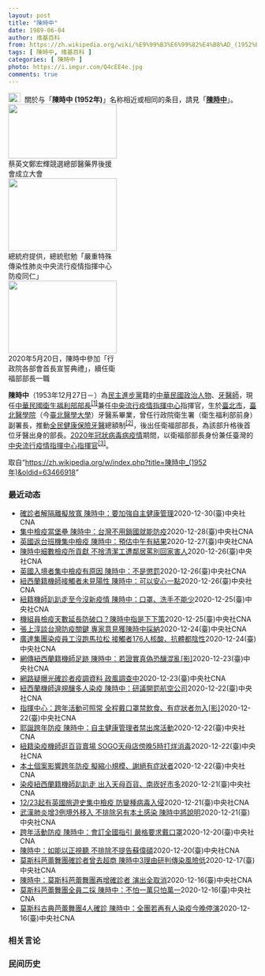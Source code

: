 ```yaml
---
layout: post
title: "陳時中"
date: 1989-06-04
author: 维基百科
from: https://zh.wikipedia.org/wiki/%E9%99%B3%E6%99%82%E4%B8%AD_(1952%E5%B9%B4)
tags: [ 陳時中, 维基百科 ]
categories: [ 陳時中 ]
photo: https://i.imgur.com/Q4cEE4e.jpg
comments: true
---
```

<div class="mw-parser-output"><div id="noteTA-54dafe5e" class="noteTA"><div class="noteTA-group"><div data-noteta-group-source="module" data-noteta-group="Medicine"></div></div></div>
<div role="note" class="hatnote navigation-not-searchable"><a href="/wiki/Wikipedia:%E6%B6%88%E6%AD%A7%E4%B9%89" title="Wikipedia:消歧义"><img alt="Disambig gray.svg" src="//upload.wikimedia.org/wikipedia/commons/thumb/5/5f/Disambig_gray.svg/25px-Disambig_gray.svg.png" decoding="async" width="25" height="19" srcset="//upload.wikimedia.org/wikipedia/commons/thumb/5/5f/Disambig_gray.svg/38px-Disambig_gray.svg.png 1.5x, //upload.wikimedia.org/wikipedia/commons/thumb/5/5f/Disambig_gray.svg/50px-Disambig_gray.svg.png 2x" data-file-width="220" data-file-height="168"></a>&nbsp;&nbsp;關於与「<b>陳時中 (1952年)</b>」名称相近或相同的条目，請見「<b><a href="/wiki/%E9%99%B3%E6%99%82%E4%B8%AD" class="mw-disambig" title="陳時中">陳時中</a></b>」。</div>

<div class="thumb tright"><div class="thumbinner" style="width:222px;"><a href="/wiki/File:%E9%84%AD%E5%AE%8F%E8%BC%9D%E8%88%87%E9%86%AB%E6%94%BF%E4%BA%BA%E5%A3%AB%E5%90%88%E7%85%A7.jpg" class="image"><img alt="" src="//upload.wikimedia.org/wikipedia/commons/thumb/e/e0/%E9%84%AD%E5%AE%8F%E8%BC%9D%E8%88%87%E9%86%AB%E6%94%BF%E4%BA%BA%E5%A3%AB%E5%90%88%E7%85%A7.jpg/220px-%E9%84%AD%E5%AE%8F%E8%BC%9D%E8%88%87%E9%86%AB%E6%94%BF%E4%BA%BA%E5%A3%AB%E5%90%88%E7%85%A7.jpg" decoding="async" width="220" height="110" class="thumbimage" srcset="//upload.wikimedia.org/wikipedia/commons/thumb/e/e0/%E9%84%AD%E5%AE%8F%E8%BC%9D%E8%88%87%E9%86%AB%E6%94%BF%E4%BA%BA%E5%A3%AB%E5%90%88%E7%85%A7.jpg/330px-%E9%84%AD%E5%AE%8F%E8%BC%9D%E8%88%87%E9%86%AB%E6%94%BF%E4%BA%BA%E5%A3%AB%E5%90%88%E7%85%A7.jpg 1.5x, //upload.wikimedia.org/wikipedia/commons/thumb/e/e0/%E9%84%AD%E5%AE%8F%E8%BC%9D%E8%88%87%E9%86%AB%E6%94%BF%E4%BA%BA%E5%A3%AB%E5%90%88%E7%85%A7.jpg/440px-%E9%84%AD%E5%AE%8F%E8%BC%9D%E8%88%87%E9%86%AB%E6%94%BF%E4%BA%BA%E5%A3%AB%E5%90%88%E7%85%A7.jpg 2x" data-file-width="4160" data-file-height="2080"></a>  <div class="thumbcaption"><div class="magnify"><a href="/wiki/File:%E9%84%AD%E5%AE%8F%E8%BC%9D%E8%88%87%E9%86%AB%E6%94%BF%E4%BA%BA%E5%A3%AB%E5%90%88%E7%85%A7.jpg" class="internal" title="放大"></a></div>蔡英文鄭宏輝競選總部醫藥界後援會成立大會</div></div></div>
<div class="thumb tright"><div class="thumbinner" style="width:222px;"><a href="/wiki/File:02.07_%E7%B8%BD%E7%B5%B1%E6%85%B0%E5%8B%89%E3%80%8C%E5%9A%B4%E9%87%8D%E7%89%B9%E6%AE%8A%E5%82%B3%E6%9F%93%E6%80%A7%E8%82%BA%E7%82%8E%E4%B8%AD%E5%A4%AE%E6%B5%81%E8%A1%8C%E7%96%AB%E6%83%85%E6%8C%87%E6%8F%AE%E4%B8%AD%E5%BF%83%E9%98%B2%E7%96%AB%E5%90%8C%E4%BB%81%E3%80%8D_(49500116692).jpg" class="image"><img alt="" src="//upload.wikimedia.org/wikipedia/commons/thumb/9/95/02.07_%E7%B8%BD%E7%B5%B1%E6%85%B0%E5%8B%89%E3%80%8C%E5%9A%B4%E9%87%8D%E7%89%B9%E6%AE%8A%E5%82%B3%E6%9F%93%E6%80%A7%E8%82%BA%E7%82%8E%E4%B8%AD%E5%A4%AE%E6%B5%81%E8%A1%8C%E7%96%AB%E6%83%85%E6%8C%87%E6%8F%AE%E4%B8%AD%E5%BF%83%E9%98%B2%E7%96%AB%E5%90%8C%E4%BB%81%E3%80%8D_%2849500116692%29.jpg/220px-02.07_%E7%B8%BD%E7%B5%B1%E6%85%B0%E5%8B%89%E3%80%8C%E5%9A%B4%E9%87%8D%E7%89%B9%E6%AE%8A%E5%82%B3%E6%9F%93%E6%80%A7%E8%82%BA%E7%82%8E%E4%B8%AD%E5%A4%AE%E6%B5%81%E8%A1%8C%E7%96%AB%E6%83%85%E6%8C%87%E6%8F%AE%E4%B8%AD%E5%BF%83%E9%98%B2%E7%96%AB%E5%90%8C%E4%BB%81%E3%80%8D_%2849500116692%29.jpg" decoding="async" width="220" height="147" class="thumbimage" srcset="//upload.wikimedia.org/wikipedia/commons/thumb/9/95/02.07_%E7%B8%BD%E7%B5%B1%E6%85%B0%E5%8B%89%E3%80%8C%E5%9A%B4%E9%87%8D%E7%89%B9%E6%AE%8A%E5%82%B3%E6%9F%93%E6%80%A7%E8%82%BA%E7%82%8E%E4%B8%AD%E5%A4%AE%E6%B5%81%E8%A1%8C%E7%96%AB%E6%83%85%E6%8C%87%E6%8F%AE%E4%B8%AD%E5%BF%83%E9%98%B2%E7%96%AB%E5%90%8C%E4%BB%81%E3%80%8D_%2849500116692%29.jpg/330px-02.07_%E7%B8%BD%E7%B5%B1%E6%85%B0%E5%8B%89%E3%80%8C%E5%9A%B4%E9%87%8D%E7%89%B9%E6%AE%8A%E5%82%B3%E6%9F%93%E6%80%A7%E8%82%BA%E7%82%8E%E4%B8%AD%E5%A4%AE%E6%B5%81%E8%A1%8C%E7%96%AB%E6%83%85%E6%8C%87%E6%8F%AE%E4%B8%AD%E5%BF%83%E9%98%B2%E7%96%AB%E5%90%8C%E4%BB%81%E3%80%8D_%2849500116692%29.jpg 1.5x, //upload.wikimedia.org/wikipedia/commons/thumb/9/95/02.07_%E7%B8%BD%E7%B5%B1%E6%85%B0%E5%8B%89%E3%80%8C%E5%9A%B4%E9%87%8D%E7%89%B9%E6%AE%8A%E5%82%B3%E6%9F%93%E6%80%A7%E8%82%BA%E7%82%8E%E4%B8%AD%E5%A4%AE%E6%B5%81%E8%A1%8C%E7%96%AB%E6%83%85%E6%8C%87%E6%8F%AE%E4%B8%AD%E5%BF%83%E9%98%B2%E7%96%AB%E5%90%8C%E4%BB%81%E3%80%8D_%2849500116692%29.jpg/440px-02.07_%E7%B8%BD%E7%B5%B1%E6%85%B0%E5%8B%89%E3%80%8C%E5%9A%B4%E9%87%8D%E7%89%B9%E6%AE%8A%E5%82%B3%E6%9F%93%E6%80%A7%E8%82%BA%E7%82%8E%E4%B8%AD%E5%A4%AE%E6%B5%81%E8%A1%8C%E7%96%AB%E6%83%85%E6%8C%87%E6%8F%AE%E4%B8%AD%E5%BF%83%E9%98%B2%E7%96%AB%E5%90%8C%E4%BB%81%E3%80%8D_%2849500116692%29.jpg 2x" data-file-width="2048" data-file-height="1365"></a>  <div class="thumbcaption"><div class="magnify"><a href="/wiki/File:02.07_%E7%B8%BD%E7%B5%B1%E6%85%B0%E5%8B%89%E3%80%8C%E5%9A%B4%E9%87%8D%E7%89%B9%E6%AE%8A%E5%82%B3%E6%9F%93%E6%80%A7%E8%82%BA%E7%82%8E%E4%B8%AD%E5%A4%AE%E6%B5%81%E8%A1%8C%E7%96%AB%E6%83%85%E6%8C%87%E6%8F%AE%E4%B8%AD%E5%BF%83%E9%98%B2%E7%96%AB%E5%90%8C%E4%BB%81%E3%80%8D_(49500116692).jpg" class="internal" title="放大"></a></div>總統府提供，總統慰勉「嚴重特殊傳染性肺炎中央流行疫情指揮中心防疫同仁」</div></div></div>
<div class="thumb tright"><div class="thumbinner" style="width:222px;"><a href="/wiki/File:05.20_%E7%B8%BD%E7%B5%B1%E4%B8%BB%E6%8C%81%E3%80%8C%E8%A1%8C%E6%94%BF%E9%99%A2%E5%89%AF%E9%99%A2%E9%95%B7%E6%9A%A8%E5%90%84%E9%83%A8%E6%9C%83%E9%A6%96%E9%95%B7%E5%AE%A3%E8%AA%93%E5%85%B8%E7%A6%AE%E3%80%8D-%E9%99%B3%E6%99%82%E4%B8%AD.jpg" class="image"><img alt="" src="//upload.wikimedia.org/wikipedia/commons/thumb/a/aa/05.20_%E7%B8%BD%E7%B5%B1%E4%B8%BB%E6%8C%81%E3%80%8C%E8%A1%8C%E6%94%BF%E9%99%A2%E5%89%AF%E9%99%A2%E9%95%B7%E6%9A%A8%E5%90%84%E9%83%A8%E6%9C%83%E9%A6%96%E9%95%B7%E5%AE%A3%E8%AA%93%E5%85%B8%E7%A6%AE%E3%80%8D-%E9%99%B3%E6%99%82%E4%B8%AD.jpg/220px-05.20_%E7%B8%BD%E7%B5%B1%E4%B8%BB%E6%8C%81%E3%80%8C%E8%A1%8C%E6%94%BF%E9%99%A2%E5%89%AF%E9%99%A2%E9%95%B7%E6%9A%A8%E5%90%84%E9%83%A8%E6%9C%83%E9%A6%96%E9%95%B7%E5%AE%A3%E8%AA%93%E5%85%B8%E7%A6%AE%E3%80%8D-%E9%99%B3%E6%99%82%E4%B8%AD.jpg" decoding="async" width="220" height="147" class="thumbimage" srcset="//upload.wikimedia.org/wikipedia/commons/thumb/a/aa/05.20_%E7%B8%BD%E7%B5%B1%E4%B8%BB%E6%8C%81%E3%80%8C%E8%A1%8C%E6%94%BF%E9%99%A2%E5%89%AF%E9%99%A2%E9%95%B7%E6%9A%A8%E5%90%84%E9%83%A8%E6%9C%83%E9%A6%96%E9%95%B7%E5%AE%A3%E8%AA%93%E5%85%B8%E7%A6%AE%E3%80%8D-%E9%99%B3%E6%99%82%E4%B8%AD.jpg/330px-05.20_%E7%B8%BD%E7%B5%B1%E4%B8%BB%E6%8C%81%E3%80%8C%E8%A1%8C%E6%94%BF%E9%99%A2%E5%89%AF%E9%99%A2%E9%95%B7%E6%9A%A8%E5%90%84%E9%83%A8%E6%9C%83%E9%A6%96%E9%95%B7%E5%AE%A3%E8%AA%93%E5%85%B8%E7%A6%AE%E3%80%8D-%E9%99%B3%E6%99%82%E4%B8%AD.jpg 1.5x, //upload.wikimedia.org/wikipedia/commons/thumb/a/aa/05.20_%E7%B8%BD%E7%B5%B1%E4%B8%BB%E6%8C%81%E3%80%8C%E8%A1%8C%E6%94%BF%E9%99%A2%E5%89%AF%E9%99%A2%E9%95%B7%E6%9A%A8%E5%90%84%E9%83%A8%E6%9C%83%E9%A6%96%E9%95%B7%E5%AE%A3%E8%AA%93%E5%85%B8%E7%A6%AE%E3%80%8D-%E9%99%B3%E6%99%82%E4%B8%AD.jpg/440px-05.20_%E7%B8%BD%E7%B5%B1%E4%B8%BB%E6%8C%81%E3%80%8C%E8%A1%8C%E6%94%BF%E9%99%A2%E5%89%AF%E9%99%A2%E9%95%B7%E6%9A%A8%E5%90%84%E9%83%A8%E6%9C%83%E9%A6%96%E9%95%B7%E5%AE%A3%E8%AA%93%E5%85%B8%E7%A6%AE%E3%80%8D-%E9%99%B3%E6%99%82%E4%B8%AD.jpg 2x" data-file-width="2508" data-file-height="1672"></a>  <div class="thumbcaption"><div class="magnify"><a href="/wiki/File:05.20_%E7%B8%BD%E7%B5%B1%E4%B8%BB%E6%8C%81%E3%80%8C%E8%A1%8C%E6%94%BF%E9%99%A2%E5%89%AF%E9%99%A2%E9%95%B7%E6%9A%A8%E5%90%84%E9%83%A8%E6%9C%83%E9%A6%96%E9%95%B7%E5%AE%A3%E8%AA%93%E5%85%B8%E7%A6%AE%E3%80%8D-%E9%99%B3%E6%99%82%E4%B8%AD.jpg" class="internal" title="放大"></a></div>2020年5月20日，陳時中參加「行政院各部會首長宣誓典禮」，續任衛福部部長一職</div></div></div>
<p><b>陳時中</b>（1953年12月27日<span class="useeditintro" title="Template:BLP editintro">－</span>）為<a href="/wiki/%E6%B0%91%E4%B8%BB%E9%80%B2%E6%AD%A5%E9%BB%A8" title="民主進步黨">民主進步黨</a>籍的<a href="/wiki/%E4%B8%AD%E8%8F%AF%E6%B0%91%E5%9C%8B" title="中華民國">中華民國</a><a href="/wiki/%E6%94%BF%E6%B2%BB%E4%BA%BA%E7%89%A9" title="政治人物">政治人物</a>、<a href="/wiki/%E7%89%99%E9%86%AB%E5%B8%AB" class="mw-redirect" title="牙醫師">牙醫師</a>，現任<a href="/wiki/%E4%B8%AD%E8%8F%AF%E6%B0%91%E5%9C%8B%E8%A1%9B%E7%94%9F%E7%A6%8F%E5%88%A9%E9%83%A8" title="中華民國衛生福利部">中華民國衛生福利部</a><a href="/wiki/%E9%83%A8%E9%95%B7" title="部長">部長</a><sup id="cite_ref-1" class="reference"><a href="#cite_note-1">[1]</a></sup>兼任<a href="/wiki/%E4%B8%AD%E5%A4%AE%E6%B5%81%E8%A1%8C%E7%96%AB%E6%83%85%E6%8C%87%E6%8F%AE%E4%B8%AD%E5%BF%83" class="mw-redirect" title="中央流行疫情指揮中心">中央流行疫情指揮中心</a>指揮官，生於<a href="/wiki/%E8%87%BA%E5%8C%97%E5%B8%82" title="臺北市">臺北市</a>，<a href="/wiki/%E8%87%BA%E5%8C%97%E9%86%AB%E5%AD%B8%E9%99%A2" class="mw-redirect" title="臺北醫學院">臺北醫學院</a>（今<a href="/wiki/%E8%87%BA%E5%8C%97%E9%86%AB%E5%AD%B8%E5%A4%A7%E5%AD%B8" title="臺北醫學大學">臺北醫學大學</a>）牙醫系畢業，曾任行政院衛生署（衛生福利部前身）副署長，推動<a href="/wiki/%E5%85%A8%E6%B0%91%E5%81%A5%E5%BA%B7%E4%BF%9D%E9%9A%AA" title="全民健康保險">全民健康保險</a><a href="/wiki/%E7%89%99%E9%86%AB" title="牙醫">牙醫</a>總額制<sup id="cite_ref-2" class="reference"><a href="#cite_note-2">[2]</a></sup>，後出任衛福部部長，為該部升格後首位牙醫出身的部長。<a href="/wiki/2019%E5%86%A0%E7%8B%80%E7%97%85%E6%AF%92%E7%97%85%E8%87%BA%E7%81%A3%E7%96%AB%E6%83%85" title="2019冠狀病毒病臺灣疫情">2020年冠狀病毒病疫情</a>期間，以衛福部部長身份兼任臺灣的<a href="/wiki/%E5%9C%8B%E5%AE%B6%E8%A1%9B%E7%94%9F%E6%8C%87%E6%8F%AE%E4%B8%AD%E5%BF%83%E4%B8%AD%E5%A4%AE%E6%B5%81%E8%A1%8C%E7%96%AB%E6%83%85%E6%8C%87%E6%8F%AE%E4%B8%AD%E5%BF%83" title="國家衛生指揮中心中央流行疫情指揮中心">中央流行疫情指揮中心</a><a href="/wiki/%E6%8C%87%E6%8F%AE%E5%AE%98" title="指揮官">指揮官</a><sup id="cite_ref-3" class="reference"><a href="#cite_note-3">[3]</a></sup>。
</p>
</div><noscript><img src="//zh.wikipedia.org/wiki/Special:CentralAutoLogin/start?type=1x1" alt="" title="" width="1" height="1" style="border: none; position: absolute;"></noscript>
<div class="printfooter">取自“<a dir="ltr" href="https://zh.wikipedia.org/w/index.php?title=陳時中_(1952年)&amp;oldid=63466918">https://zh.wikipedia.org/w/index.php?title=陳時中_(1952年)&amp;oldid=63466918</a>”</div><div id="recent-news"><h3>最近动态</h3><ul><li><a href="https://nodebe4.github.io/waimei/2020-12-30/%E7%A2%BA%E8%A8%BA%E8%80%85%E8%A7%A3%E9%9A%94%E9%9B%A2%E6%93%AC%E6%94%BE%E5%AF%AC-%E9%99%B3%E6%99%82%E4%B8%AD-%E8%A6%81%E5%8A%A0%E5%BC%B7%E8%87%AA%E4%B8%BB%E5%81%A5%E5%BA%B7%E7%AE%A1%E7%90%86" title="確診者解隔離擬放寬 陳時中：要加強自主健康管理—— 武漢肺炎確診者解隔離條件可望放寬，疫情指揮官陳時中說，沒有傳染力的確診者對社區沒有風險，若一直關在醫院，消耗醫療量能也不好。（中央社檔案照片）...">確診者解隔離擬放寬 陳時中：要加強自主健康管理</a><time>2020-12-30</time><a class="tag">(臺)中央社CNA</a></li>
<li><a href="https://nodebe4.github.io/waimei/2020-12-28/%E9%9B%86%E4%B8%AD%E6%AA%A2%E7%96%AB%E7%95%B6%E5%A0%A1%E5%A3%98-%E9%99%B3%E6%99%82%E4%B8%AD-%E5%8F%B0%E7%81%A3%E4%B8%8D%E7%94%A8%E9%8E%96%E5%9C%8B%E5%B0%B1%E8%83%BD%E9%98%B2%E7%96%AB" title="集中檢疫當堡壘 陳時中：台灣不用鎖國就能防疫—— 華航英國航班27日抵達桃園機場，旅客在完成相關作業後，由防疫巴士載送至集中檢疫所，旅客在檢疫人員引導下入住，準備開始14天檢疫。中央社記者鄭清元...">集中檢疫當堡壘 陳時中：台灣不用鎖國就能防疫</a><time>2020-12-28</time><a class="tag">(臺)中央社CNA</a></li>
<li><a href="https://nodebe4.github.io/waimei/2020-12-27/%E8%8B%B1%E5%9C%8B%E8%BF%94%E5%8F%B0%E7%8F%AD%E6%A9%9F%E9%9B%86%E4%B8%AD%E6%AA%A2%E7%96%AB-%E9%99%B3%E6%99%82%E4%B8%AD-%E9%A0%90%E4%BC%B0%E4%B8%AD%E5%8D%88%E6%9C%89%E7%B5%90%E6%9E%9C" title="英國返台班機集中檢疫 陳時中：預估中午有結果—— 英國載送114名旅客的華航班機27日下午抵達桃園機場，旅客下機後經獨立通道被帶至候機室，分批辦理相關檢查及通關作業。中央社記者吳睿騏桃園機場攝　...">英國返台班機集中檢疫 陳時中：預估中午有結果</a><time>2020-12-27</time><a class="tag">(臺)中央社CNA</a></li>
<li><a href="https://nodebe4.github.io/waimei/2020-12-26/%E9%99%B3%E6%99%82%E4%B8%AD%E7%B4%B0%E6%95%B8%E6%AA%A2%E7%96%AB%E6%89%80%E8%B2%A2%E7%8D%BB-%E4%B8%8D%E6%8D%A8%E6%B8%85%E6%BD%94%E5%B7%A5%E9%81%AD%E9%84%B0%E5%B1%85%E7%BD%B5%E5%88%A5%E5%9B%9E%E5%AE%B6%E5%AE%B3%E4%BA%BA" title="陳時中細數檢疫所貢獻 不捨清潔工遭鄰居罵別回家害人—— 中央流行疫情指揮中心26日下午舉行臨時記者會，指揮官陳時中（中）談到集中檢疫所過去一年來對防疫的種種貢獻。中央社記者吳家昇攝　109年12...">陳時中細數檢疫所貢獻 不捨清潔工遭鄰居罵別回家害人</a><time>2020-12-26</time><a class="tag">(臺)中央社CNA</a></li>
<li><a href="https://nodebe4.github.io/waimei/2020-12-26/%E8%8B%B1%E5%9C%8B%E5%85%A5%E5%A2%83%E8%80%85%E9%9B%86%E4%B8%AD%E6%AA%A2%E7%96%AB%E6%9C%89%E5%8E%9F%E5%9B%A0-%E9%99%B3%E6%99%82%E4%B8%AD-%E4%B8%8D%E6%98%AF%E6%87%B2%E7%BD%B0" title="英國入境者集中檢疫有原因 陳時中：不是懲罰—— 因應英國變種病毒，23日起有英國旅遊史的入境者都得集中檢疫，指揮中心指揮官陳時中26日表示，由於變種病毒傳染力較強才這麼做，並非懲罰。圖為桃園機場...">英國入境者集中檢疫有原因 陳時中：不是懲罰</a><time>2020-12-26</time><a class="tag">(臺)中央社CNA</a></li>
<li><a href="https://nodebe4.github.io/waimei/2020-12-26/%E7%B4%90%E8%A5%BF%E8%98%AD%E7%B1%8D%E6%A9%9F%E5%B8%AB%E6%8E%A5%E8%A7%B8%E8%80%85%E6%9C%AA%E8%A6%8B%E9%99%BD%E6%80%A7-%E9%99%B3%E6%99%82%E4%B8%AD-%E5%8F%AF%E4%BB%A5%E5%AE%89%E5%BF%83%E4%B8%80%E9%BB%9E" title="紐西蘭籍機師接觸者未見陽性 陳時中：可以安心一點—— 中央流行疫情指揮中心指揮官陳時中26日親上火線，強調紐籍機師接觸者均陰性，近期採檢人數雖略增，但都沒有陽性，民眾可以安心一點。（中央社檔案照...">紐西蘭籍機師接觸者未見陽性 陳時中：可以安心一點</a><time>2020-12-26</time><a class="tag">(臺)中央社CNA</a></li>
<li><a href="https://nodebe4.github.io/waimei/2020-12-25/%E7%B4%90%E7%B1%8D%E6%A9%9F%E5%B8%AB%E8%B6%B4%E8%B6%B4%E8%B5%B0%E8%87%B3%E4%BB%8A%E6%B2%92%E6%96%B0%E7%96%AB%E6%83%85-%E9%99%B3%E6%99%82%E4%B8%AD-%E5%8F%A3%E7%BD%A9-%E6%B4%97%E6%89%8B%E4%B8%8D%E8%83%BD%E5%B0%91" title="紐籍機師趴趴走至今沒新疫情 陳時中：口罩、洗手不能少—— 距離染疫紐籍機師最後一次在外活動至今已滿14天，未再傳出新確診個案。中央流行疫情指揮中心指揮官陳時中（圖）25日表示，民眾心情上可以比較...">紐籍機師趴趴走至今沒新疫情 陳時中：口罩、洗手不能少</a><time>2020-12-25</time><a class="tag">(臺)中央社CNA</a></li>
<li><a href="https://nodebe4.github.io/waimei/2020-12-25/%E6%A9%9F%E7%B5%84%E5%93%A1%E6%AA%A2%E7%96%AB%E5%A4%A9%E6%95%B8%E5%BB%B6%E9%95%B7%E9%98%B2%E7%A0%B4%E5%8F%A3-%E9%99%B3%E6%99%82%E4%B8%AD%E6%8C%87%E6%98%AF%E4%B8%8B%E4%B8%8B%E7%AD%96" title="機組員檢疫天數延長防破口？陳時中指是下下策—— 指揮中心指揮官陳時中25日表示，盼航空公司落實管理維持現行檢疫天數，讓機組員適度休息，若做不到只好拉長居家檢疫天數。圖為桃園機場長榮機組員準備進行...">機組員檢疫天數延長防破口？陳時中指是下下策</a><time>2020-12-25</time><a class="tag">(臺)中央社CNA</a></li>
<li><a href="https://nodebe4.github.io/waimei/2020-12-24/%E5%BC%B5%E4%B8%8A%E6%B7%B3%E8%AB%87%E5%8F%B0%E7%81%A3%E9%98%B2%E7%96%AB%E9%97%9C%E9%8D%B5-%E5%B0%88%E5%AE%B6%E6%84%8F%E8%A6%8B%E7%8D%B2%E9%99%B3%E6%99%82%E4%B8%AD%E6%8E%A1%E7%B4%8D" title="張上淳談台灣防疫關鍵 專家意見獲陳時中採納—— 指揮中心專家張上淳（圖）接受日本朝日新聞專訪，分享台灣防疫成功經驗。（中央社檔案照片） （中央社東京25日綜合外電報導）指揮中心專家張上淳接受日本...">張上淳談台灣防疫關鍵 專家意見獲陳時中採納</a><time>2020-12-24</time><a class="tag">(臺)中央社CNA</a></li>
<li><a href="https://nodebe4.github.io/waimei/2020-12-24/%E5%BB%A3%E9%81%94%E9%9B%86%E5%9C%98%E6%9F%93%E7%96%AB%E5%93%A1%E5%B7%A5%E6%B2%92%E8%B7%91%E9%A6%AC%E6%8B%89%E6%9D%BE-%E6%8E%A5%E8%A7%B8%E8%80%85176%E4%BA%BA%E6%A0%B8%E9%85%B8-%E6%8A%97%E9%AB%94%E9%83%BD%E9%99%B0%E6%80%A7" title="廣達集團染疫員工沒跑馬拉松 接觸者176人核酸、抗體都陰性—— 中央流行疫情指揮中心指揮官陳時中24日表示，該個案176名接觸者檢驗結果全數出爐，無論核酸、抗體檢驗均陰性。（圖取自衛生福利部疾病...">廣達集團染疫員工沒跑馬拉松 接觸者176人核酸、抗體都陰性</a><time>2020-12-24</time><a class="tag">(臺)中央社CNA</a></li>
<li><a href="https://nodebe4.github.io/waimei/2020-12-23/%E7%B6%B2%E5%82%B3%E7%B4%90%E8%A5%BF%E8%98%AD%E7%B1%8D%E6%A9%9F%E5%B8%AB%E8%B6%B3%E8%B7%A1-%E9%99%B3%E6%99%82%E4%B8%AD-%E8%8B%A5%E8%AD%89%E5%AF%A6%E7%9C%9F%E5%81%BD%E6%81%90%E9%87%80%E6%B7%B7%E4%BA%82-%E5%BD%B1" title="網傳紐西蘭籍機師足跡 陳時中：若證實真偽恐釀混亂[影]—— 中央流行疫情指揮中心指揮官陳時中（圖）24日在台北接受電台專訪時表示，防疫不是為了零本土，就算零確診也不代表社區內沒有任何病例，還是要...">網傳紐西蘭籍機師足跡 陳時中：若證實真偽恐釀混亂[影]</a><time>2020-12-23</time><a class="tag">(臺)中央社CNA</a></li>
<li><a href="https://nodebe4.github.io/waimei/2020-12-23/%E7%B6%B2%E8%B7%AF%E7%96%91%E6%9B%9D%E5%85%89%E7%A2%BA%E8%A8%BA%E8%80%85%E7%96%AB%E8%AA%BF%E8%B3%87%E6%96%99-%E6%94%BF%E9%A2%A8%E8%AA%BF%E6%9F%A5%E4%B8%AD" title="網路疑曝光確診者疫調資料 政風調查中—— 網路流傳確診武漢肺炎紐西蘭籍機師的疫調資料；疫情指揮中心指揮官陳時中23日說，網路詳細曝光是否違法，政風調查中。（示意圖／圖取自Pixabay圖庫） （...">網路疑曝光確診者疫調資料 政風調查中</a><time>2020-12-23</time><a class="tag">(臺)中央社CNA</a></li>
<li><a href="https://nodebe4.github.io/waimei/2020-12-22/%E7%B4%90%E8%A5%BF%E8%98%AD%E6%A9%9F%E5%B8%AB%E9%81%95%E8%A6%8F%E9%87%80%E5%A4%9A%E4%BA%BA%E6%9F%93%E7%96%AB-%E9%99%B3%E6%99%82%E4%B8%AD-%E7%A0%94%E8%AD%B0%E9%96%8B%E7%BD%B0%E8%88%AA%E7%A9%BA%E5%85%AC%E5%8F%B8" title="紐西蘭機師違規釀多人染疫 陳時中：研議開罰航空公司—— 紐西蘭籍機師違反防疫規定釀多人染疫，航空公司管理不善卻未受罰。指揮中心指揮官陳時中說，23日將和相關單位開會，研議加嚴防疫措施，也會決定航...">紐西蘭機師違規釀多人染疫 陳時中：研議開罰航空公司</a><time>2020-12-22</time><a class="tag">(臺)中央社CNA</a></li>
<li><a href="https://nodebe4.github.io/waimei/2020-12-22/%E6%8C%87%E6%8F%AE%E4%B8%AD%E5%BF%83-%E8%B7%A8%E5%B9%B4%E6%B4%BB%E5%8B%95%E5%8F%AF%E7%85%A7%E5%B8%B8-%E5%85%A8%E7%A8%8B%E6%88%B4%E5%8F%A3%E7%BD%A9%E7%A6%81%E9%A3%B2%E9%A3%9F-%E6%9C%89%E7%97%87%E7%8B%80%E8%80%85%E5%8B%BF%E5%85%A5-%E5%BD%B1" title="指揮中心：跨年活動可照常 全程戴口罩禁飲食、有症狀者勿入[影]—— 中央流行疫情指揮中心22日宣布，因應武漢肺炎疫情，晚間7時舉行臨時記者會，指揮官陳時中說明因應跨年等活動加強集會防疫措施。（圖...">指揮中心：跨年活動可照常 全程戴口罩禁飲食、有症狀者勿入[影]</a><time>2020-12-22</time><a class="tag">(臺)中央社CNA</a></li>
<li><a href="https://nodebe4.github.io/waimei/2020-12-22/%E8%80%B6%E8%AA%95%E8%B7%A8%E5%B9%B4%E9%98%B2%E7%96%AB-%E9%99%B3%E6%99%82%E4%B8%AD-%E8%87%AA%E4%B8%BB%E5%81%A5%E5%BA%B7%E7%AE%A1%E7%90%86%E8%80%85%E7%A6%81%E5%87%BA%E5%B8%AD%E6%B4%BB%E5%8B%95" title="耶誕跨年防疫 陳時中：自主健康管理者禁出席活動—— 立法院會22日繼續進行施政總質詢，邀請行政院長蘇貞昌及內閣官員列席備詢，衛福部長陳時中（中）抵達立院後簽到。中央社記者鄭清元攝　109年12月...">耶誕跨年防疫 陳時中：自主健康管理者禁出席活動</a><time>2020-12-22</time><a class="tag">(臺)中央社CNA</a></li>
<li><a href="https://nodebe4.github.io/waimei/2020-12-22/%E7%B4%90%E7%B1%8D%E6%9F%93%E7%96%AB%E6%A9%9F%E5%B8%AB%E9%80%9B%E7%99%BE%E8%B2%A8%E8%B3%A3%E5%A0%B4-SOGO%E5%A4%A9%E6%AF%8D%E5%BA%97%E5%82%8D%E6%99%9A5%E6%99%82%E6%89%93%E7%83%8A%E6%B6%88%E6%AF%92" title="紐籍染疫機師逛百貨賣場 SOGO天母店傍晚5時打烊消毒—— 中央流行疫情指揮中心指揮官陳時中22日宣布，日前確診紐籍機師的一名密切接觸者確診，為本土感染。染疫紐籍機師曾在可傳染期間的12月10日...">紐籍染疫機師逛百貨賣場 SOGO天母店傍晚5時打烊消毒</a><time>2020-12-22</time><a class="tag">(臺)中央社CNA</a></li>
<li><a href="https://nodebe4.github.io/waimei/2020-12-22/%E6%9C%AC%E5%9C%9F%E5%80%8B%E6%A1%88%E5%BD%B1%E9%9F%BF%E8%B7%A8%E5%B9%B4%E9%98%B2%E7%96%AB-%E6%93%AC%E7%B8%AE%E5%B0%8F%E8%A6%8F%E6%A8%A1-%E8%AC%9D%E7%B5%95%E6%9C%89%E7%97%87%E7%8B%80%E8%80%85" title="本土個案影響跨年防疫 擬縮小規模、謝絕有症狀者—— 指揮中心指揮官陳時中表示，22日晚間將和地方政府召開線上會議，將朝縮小規模、避免有症狀者出席等方向規劃，23日公布結果。圖為2020年台北10...">本土個案影響跨年防疫 擬縮小規模、謝絕有症狀者</a><time>2020-12-22</time><a class="tag">(臺)中央社CNA</a></li>
<li><a href="https://nodebe4.github.io/waimei/2020-12-21/%E6%9F%93%E7%96%AB%E7%B4%90%E8%A5%BF%E8%98%AD%E7%B1%8D%E6%A9%9F%E5%B8%AB%E8%B6%B4%E8%B6%B4%E8%B5%B0-%E5%87%BA%E5%85%A5%E5%A4%A9%E6%AF%8D%E7%99%BE%E8%B2%A8-%E5%8D%97%E5%B4%81%E5%A5%BD%E5%B8%82%E5%A4%9A" title="染疫紐西蘭籍機師趴趴走 出入天母百貨、南崁好市多—— 中央流行疫情指揮中心指揮官陳時中22日宣布，日前確診的紐籍機師的一名密切接觸者確診，為本土感染，並公布染疫紐籍機師出入公共場所活動足跡。（指...">染疫紐西蘭籍機師趴趴走 出入天母百貨、南崁好市多</a><time>2020-12-21</time><a class="tag">(臺)中央社CNA</a></li>
<li><a href="https://nodebe4.github.io/waimei/2020-12-21/12-23%E8%B5%B7%E6%9C%89%E8%8B%B1%E5%9C%8B%E6%97%85%E9%81%8A%E5%8F%B2%E9%9B%86%E4%B8%AD%E6%AA%A2%E7%96%AB-%E9%98%B2%E8%AE%8A%E7%A8%AE%E7%97%85%E6%AF%92%E5%85%A5%E4%BE%B5" title="12/23起有英國旅遊史集中檢疫 防變種病毒入侵—— （中央社記者張茗喧、陳偉婷台北22日電）因應英國出現傳播力更強的變種武漢肺炎病毒，中央流行疫情指揮中心指揮官陳時中今天宣布，12月23日0時...">12/23起有英國旅遊史集中檢疫 防變種病毒入侵</a><time>2020-12-21</time><a class="tag">(臺)中央社CNA</a></li>
<li><a href="https://nodebe4.github.io/waimei/2020-12-21/%E6%AD%A6%E6%BC%A2%E8%82%BA%E7%82%8E%E5%A2%9E3%E4%BE%8B%E5%A2%83%E5%A4%96%E7%A7%BB%E5%85%A5-%E4%B8%8D%E6%8E%92%E9%99%A4%E5%8F%A6%E6%9C%89%E6%9C%AC%E5%9C%9F%E6%84%9F%E6%9F%93-%E9%99%B3%E6%99%82%E4%B8%AD%E5%B0%87%E8%AA%AA%E6%98%8E" title="武漢肺炎增3例境外移入 不排除另有本土感染 陳時中將說明—— 中央流行疫情指揮中心宣布，指揮官陳時中22日下午將主持記者會，說明新增3例武漢肺炎境外移入個案及其他防疫作為。（中央社檔案照片） （...">武漢肺炎增3例境外移入 不排除另有本土感染 陳時中將說明</a><time>2020-12-21</time><a class="tag">(臺)中央社CNA</a></li>
<li><a href="https://nodebe4.github.io/waimei/2020-12-20/%E8%B7%A8%E5%B9%B4%E6%B4%BB%E5%8B%95%E9%98%B2%E7%96%AB-%E9%99%B3%E6%99%82%E4%B8%AD-%E6%9C%83%E8%A8%82%E5%85%A8%E5%9C%8B%E6%8C%87%E5%BC%95-%E5%9A%B4%E6%A0%BC%E8%A6%81%E6%B1%82%E6%88%B4%E5%8F%A3%E7%BD%A9" title="跨年活動防疫 陳時中：會訂全國指引 嚴格要求戴口罩—— 針對中央流行疫情指揮中心對跨年活動是否會做出防疫指引的全國性標準，衛福部長陳時中（圖）21日表示，會做基本的相關性規定，讓大家可以依循。中...">跨年活動防疫 陳時中：會訂全國指引 嚴格要求戴口罩</a><time>2020-12-20</time><a class="tag">(臺)中央社CNA</a></li>
<li><a href="https://nodebe4.github.io/waimei/2020-12-20/%E9%99%B3%E6%99%82%E4%B8%AD-%E5%A6%82%E8%83%BD%E4%BB%A5%E6%AD%A3%E8%A6%96%E8%81%BD-%E4%B8%8D%E6%8E%92%E9%99%A4%E4%B8%8D%E6%8F%90%E5%91%8A%E8%98%87%E5%81%89%E7%A2%A9" title="陳時中：如能以正視聽 不排除不提告蘇偉碩—— 反萊豬醫師蘇偉碩（左）遭食藥署以散布不實訊息告發，衛福部長陳時中（右）21日表示，提告主要是希望以正視聽，如果能達到這樣的效果，不排除就不提告。（中...">陳時中：如能以正視聽 不排除不提告蘇偉碩</a><time>2020-12-20</time><a class="tag">(臺)中央社CNA</a></li>
<li><a href="https://nodebe4.github.io/waimei/2020-12-17/%E8%8E%AB%E6%96%AF%E7%A7%91%E8%8A%AD%E8%95%BE%E8%88%9E%E5%9C%98%E7%A2%BA%E8%A8%BA%E8%80%85%E6%9B%BE%E5%8E%BB%E8%B6%85%E5%95%86-%E9%99%B3%E6%99%82%E4%B8%AD3%E7%90%86%E7%94%B1%E7%A0%94%E5%88%A4%E5%82%B3%E6%9F%93%E9%A2%A8%E9%9A%AA%E4%BD%8E" title="莫斯科芭蕾舞團確診者曾去超商 陳時中3理由研判傳染風險低—— 中央流行疫情指揮中心指揮官陳時中17日指出，莫斯科古典芭蕾舞團再新增的4例個案Ct值介於31到35，病毒量偏低，且外出均有戴口罩，移...">莫斯科芭蕾舞團確診者曾去超商 陳時中3理由研判傳染風險低</a><time>2020-12-17</time><a class="tag">(臺)中央社CNA</a></li>
<li><a href="https://nodebe4.github.io/waimei/2020-12-16/%E9%99%B3%E6%99%82%E4%B8%AD-%E8%8E%AB%E6%96%AF%E7%A7%91%E8%8A%AD%E8%95%BE%E8%88%9E%E5%9C%98%E5%86%8D%E5%A2%9E%E7%A2%BA%E8%A8%BA%E8%80%85-%E6%BC%94%E5%87%BA%E5%85%A8%E5%8F%96%E6%B6%88" title="陳時中：莫斯科芭蕾舞團再增確診者 演出全取消—— 莫斯科芭蕾舞團4人確診武漢肺炎，中央流行疫情指揮中心指揮官陳時中17日證實，其餘48名團員中有人確診。（圖取自udn x瘋活動YouTube頻道...">陳時中：莫斯科芭蕾舞團再增確診者 演出全取消</a><time>2020-12-16</time><a class="tag">(臺)中央社CNA</a></li>
<li><a href="https://nodebe4.github.io/waimei/2020-12-16/%E8%8E%AB%E6%96%AF%E7%A7%91%E8%8A%AD%E8%95%BE%E8%88%9E%E5%9C%98%E5%85%A8%E5%93%A1%E4%BA%8C%E6%8E%A1-%E9%99%B3%E6%99%82%E4%B8%AD-%E4%B8%8D%E6%80%95%E4%B8%80%E8%90%AC%E5%8F%AA%E6%80%95%E8%90%AC%E4%B8%80" title="莫斯科芭蕾舞團全員二採 陳時中：不怕一萬只怕萬一—— （中央社記者張茗喧、吳欣紜、鄭景雯台北16日電）莫斯科古典芭蕾舞團4人確診武漢肺炎，疫情中心指揮官陳時中說，「不怕一萬只怕萬一」，其餘團員只...">莫斯科芭蕾舞團全員二採 陳時中：不怕一萬只怕萬一</a><time>2020-12-16</time><a class="tag">(臺)中央社CNA</a></li>
<li><a href="https://nodebe4.github.io/waimei/2020-12-16/%E8%8E%AB%E6%96%AF%E7%A7%91%E5%8F%A4%E5%85%B8%E8%8A%AD%E8%95%BE%E8%88%9E%E5%9C%984%E4%BA%BA%E7%A2%BA%E8%A8%BA-%E9%99%B3%E6%99%82%E4%B8%AD-%E5%85%A8%E5%9C%98%E8%8B%A5%E5%86%8D%E6%9C%89%E4%BA%BA%E6%9F%93%E7%96%AB%E4%BB%8A%E6%99%9A%E5%81%9C%E6%BC%94" title="莫斯科古典芭蕾舞團4人確診 陳時中：全團若再有人染疫今晚停演—— 中央流行疫情指揮中心16日宣布新增7例武漢肺炎境外移入個案，其中4例為莫斯科古典芭蕾舞團，共2男2女，年齡介於20至60多歲。（...">莫斯科古典芭蕾舞團4人確診 陳時中：全團若再有人染疫今晚停演</a><time>2020-12-16</time><a class="tag">(臺)中央社CNA</a></li>
</ul></div><div id="open-opinion"><h3>相关言论</h3><ul></ul></div><div id="mjls-record"><h3>民间历史</h3><ul></ul></div>